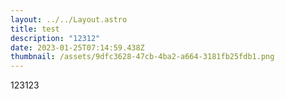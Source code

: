 ```yaml
---
layout: ../../Layout.astro
title: test
description: "12312"
date: 2023-01-25T07:14:59.438Z
thumbnail: /assets/9dfc3628-47cb-4ba2-a664-3181fb25fdb1.png
---
```

1﻿23123
